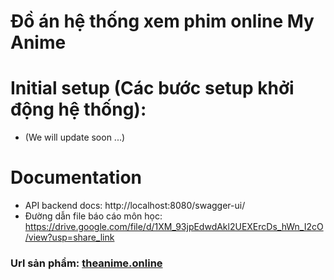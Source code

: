 # Đồ án hệ thống xem phim online My Anime
<!-- # Các thành viên tham gia
- Quách Diệu Khánh - 19110226
- Phạm Ngọc Đức – 19110157
- Nguyễn Thành Trung – 19110304
- Huỳnh Tấn Việt – 19110123 -->
# Initial setup (Các bước setup khởi động hệ thống): 
- (We will update soon ...)
# Documentation
- API backend docs: http://localhost:8080/swagger-ui/
- Đường dẫn file báo cáo môn học: https://drive.google.com/file/d/1XM_93jpEdwdAkl2UEXErcDs_hWn_I2cO/view?usp=share_link
### Url sản phẩm: [theanime.online](https://www.theanime.online/)
